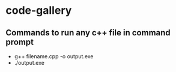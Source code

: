 # code-gallery
## Commands to run any c++ file in command prompt
- g++ filename.cpp -o output.exe
- ./output.exe
